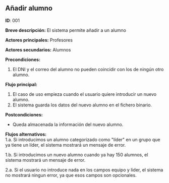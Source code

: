 ## Añadir alumno
**ID**: 001

**Breve descripción:** El sistema permite añadir a un alumno

**Actores principales:** Profesores

**Actores secundarios:** Alumnos

**Precondiciones:**
1. El DNI y el correo del alumno no pueden coincidir con los de ningún otro alumno.

**Flujo principal:**
1. El caso de uso empieza cuando el usuario quiere introducir un nuevo alumno.
2. El sistema guarda los datos del nuevo alumno en el fichero binario.

**Postcondiciones:**
* Queda almacenada la información del nuevo alumno.

**Flujos alternativos:**  
1.a. Si introducimos un alumno categorizado como "líder" en un grupo que ya tiene un líder, el sistema mostrará un mensaje de error.

1.b. Si introducimos un nuevo alumno cuando ya hay 150 alumnos, el sistema mostrará un mensaje de error.

2.a. Si el usuario no introduce nada en los campos equipo y lider, el sistema no mostrará ningun error, ya que esos campos son opcionales.
